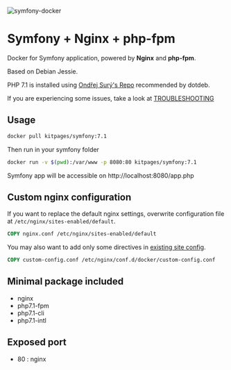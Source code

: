 ![symfony-docker](http://i.imgur.com/vc5ZVqL.png?2)

# Symfony + Nginx + php-fpm

Docker for Symfony application, powered by **Nginx** and **php-fpm**.

Based on Debian Jessie.

PHP 7.1 is installed using [Ondřej Surý's Repo](https://packages.sury.org/php/) recommended by dotdeb.

If you are experiencing some issues, take a look at [TROUBLESHOOTING](TROUBLESHOOTING.md)

## Usage

```bash
docker pull kitpages/symfony:7.1
```

Then run in your symfony folder

```bash
docker run -v $(pwd):/var/www -p 8080:80 kitpages/symfony:7.1
```

Symfony app will be accessible on http://localhost:8080/app.php

## Custom nginx configuration

If you want to replace the default nginx settings, overwrite configuration file at `/etc/nginx/sites-enabled/default`.

```dockerfile
COPY nginx.conf /etc/nginx/sites-enabled/default
```

You may also want to add only some directives in [existing site config](config/vhost.conf#L5).

```dockerfile
COPY custom-config.conf /etc/nginx/conf.d/docker/custom-config.conf
```

## Minimal package included

* nginx
* php7.1-fpm
* php7.1-cli
* php7.1-intl

## Exposed port
* 80 : nginx
